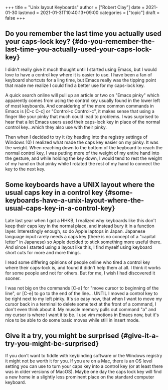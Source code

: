 +++
title = "Unix layout Keyboards"
author = ["Robert Clay"]
date = 2021-01-30
lastmod = 2021-01-31T10:40:13+09:00
categories = ["topic"]
draft = false
+++

## Do you remember the last time you actually used your caps-lock key? {#do-you-remember-the-last-time-you-actually-used-your-caps-lock-key}

I didn't really give it much thought until I started using Emacs, but I would
love to have a control key where it is easier to use. I have been a fan of
keyboard shortcuts for a ling time, but Emacs really was the tipping point that
made me realize I could find a better use for my caps-lock key.

A quick search online will pull up an article or two on "Emacs pinky" which
apparently comes from using the control key usually found in the lower left of
most keyboards. And considering of the more common commands in Emacs is [C-c C-c]
or "Control-c Control-c", it makes sense that using a finger like your pinky
that much could lead to problems. I was surprised to hear that a lot Emacs users
used their caps-lock key in place of the normal control key...which they also
use with their pinky.

Then when I decided to try it (by heading into the registry settings of
Windows 10) I realized what made the caps key easier on my pinky. It was the
weight. When reaching down to the bottom of the keyboard to reach the normal control
key, I was putting more of the weight of my entire hand into the gesture,
and while holding the key down, I would tend to rest the weight of my hand on
that pinky while I rotated the rest of my hand to connect the key to the next
key.


## Some keyboards have a UNIX layout where the usual caps key in a control key {#some-keyboards-have-a-unix-layout-where-the-usual-caps-key-in-a-control-key}

Late last year when I got a HHKB, I realized why keyboards like this don't
keep their caps key in the normal place, and instead bury it in a function
layer. Interestingly enough, so do Apple laptops in Japan. Japanese language
input rarely needs a caps key (there is no concept of a "capital letter" in
Japanese) so Apple decided to stick something more useful there. And since I
started using a layout like this, I find myself using keyboard short cuts for
more and more things.

I read some differing opinions of people online who tired a control key where
their caps-lock is, and found it didn't help them at all. I think it works for
some people and not for others. But for me, I wish I had discovered it sooner.

I was not big on the commands [C-a] for "move cursor to beginning of the line",
or [C-e] to go to the end of the line... UNTIL I moved a control key to be right
next to my left pinky. It's so easy now, that when I want to move my cursor back
in a terminal to delete some text at the front of a command, I don't even think
about it. My muscle memory pulls out command "a" and my cursor is where I want
it to be. I use vim motions in Emacs now, but it's nice to be able to do some
basic moves while still in insert mode.


## Give it a try, you might be surprised {#give-it-a-try-you-might-be-surprised}

If you don't want to fiddle with keybinding software or the Windows registry it
might not be worth it for you. If you are on a Mac, there is an OS level setting
you can use to turn your caps key into a control key (or at least there was in
older versions of MacOS). Maybe one day the caps lock key will find a new home
in a slightly less prominent place on the standard computer keyboard.

